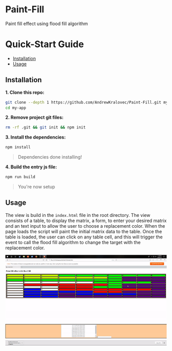 # Paint-Fill
Paint fill effect using flood fill algorithm 


# Quick-Start Guide

- [Installation](#installation)
- [Usage](#usage)

## Installation

**1. Clone this repo:**

```sh
git clone --depth 1 https://github.com/AndrewKralovec/Paint-Fill.git my-app
cd my-app
```


**2. Remove project git files:**

```sh
rm -rf .git && git init && npm init
```


**3. Install the dependencies:**

```sh
npm install
```

> Dependencies done installing!


**4. Build the entry js file:**

```sh
npm run build
```

> You're now setup

## Usage

The view is build in the `index.html` file in the root directory. The view consists of a table, to display the matrix, a form, to enter your desired matrix and an text
input to allow the user to choose a replacement color. When the page loads the script will paint the initial matrix data to the table. Once the table is loaded, the user 
can click on any table cell, and this will trigger the event to call the flood fill algorithm to change the target with the replacement color.

![Example](example.gif)
